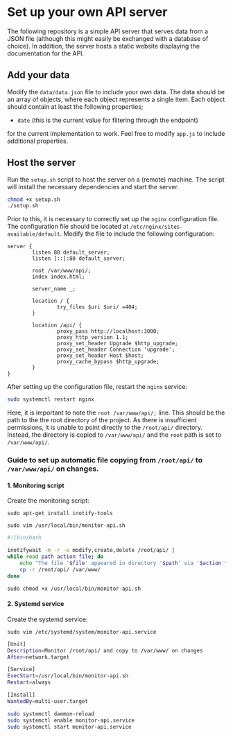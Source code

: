 # Set up your own API server

The following repository is a simple API server that serves data from a JSON file (although this might easily be exchanged with a database of choice). In addition, the server hosts a static website displaying the documentation for the API.

## Add your data

Modify the `data/data.json` file to include your own data. The data should be an array of objects, where each object represents a single item. Each object should contain at least the following properties;

* `date` (this is the current value for filtering through the endpoint)

for the current implementation to work. Feel free to modify `app.js` to include additional properties.

## Host the server

Run the `setup.sh` script to host the server on a (remote) machine. The script will install the necessary dependencies and start the server.

```bash
chmod +x setup.sh
./setup.sh
```

Prior to this, it is necessary to correctly set up the `nginx` configuration file. The configuration file should be located at `/etc/nginx/sites-available/default`. Modify the file to include the following configuration:

```nginx
server {
        listen 80 default_server;
        listen [::]:80 default_server;

        root /var/www/api/;
        index index.html;

        server_name _;

        location / {
                try_files $uri $uri/ =404;
        }

        location /api/ {
                proxy_pass http://localhost:3000;
                proxy_http_version 1.1;
                proxy_set_header Upgrade $http_upgrade;
                proxy_set_header Connection 'upgrade';
                proxy_set_header Host $host;
                proxy_cache_bypass $http_upgrade;
        }
}
```

After setting up the configuration file, restart the `nginx` service:

```bash
sudo systemctl restart nginx
```

Here, it is important to note the `root /var/www/api/;` line. This should be the path to the the root directory of the project. As there is insufficient permissions, it is unable to point directly to the `/root/api/` directory. Instead, the directory is copied to `/var/www/api/` and the `root` path is set to `/var/www/api/`.

### Guide to set up automatic file copying from `/root/api/` to `/var/www/api/` on changes.

#### 1. Monitoring script

Create the monitoring script:

`sudo apt-get install inotify-tools`

`sudo vim /usr/local/bin/monitor-api.sh`

```sh
#!/bin/bash

inotifywait -m -r -e modify,create,delete /root/api/ |
while read path action file; do
    echo "The file '$file' appeared in directory '$path' via '$action'"
    cp -r /root/api/ /var/www/
done
```

`sudo chmod +x /usr/local/bin/monitor-api.sh`

#### 2. Systemd service

Create the systemd service:

`sudo vim /etc/systemd/system/monitor-api.service`

```sh
[Unit]
Description=Monitor /root/api/ and copy to /var/www/ on changes
After=network.target

[Service]
ExecStart=/usr/local/bin/monitor-api.sh
Restart=always

[Install]
WantedBy=multi-user.target
```

```sh
sudo systemctl daemon-reload
sudo systemctl enable monitor-api.service
sudo systemctl start monitor-api.service
```
